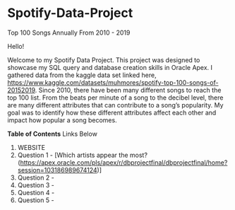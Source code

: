 # Spotify-Data-Project
Top 100 Songs Annually From 2010 - 2019


Hello!

Welcome to my Spotify Data Project. This project was designed to showcase my SQL query and database creation skills in Oracle Apex. I gathered data from the kaggle data set linked here, https://www.kaggle.com/datasets/muhmores/spotify-top-100-songs-of-20152019. Since 2010, there have been many different songs to reach the top 100 list. From the beats per minute of a song to the decibel level, there are many different attributes that can contribute to a song’s popularity. My goal was to identify how these different attributes affect each other and impact how popular a song becomes. 

**Table of Contents**
Links Below
1. WEBSITE
2. Question 1 - [Which artists appear the most? (https://apex.oracle.com/pls/apex/r/dbprojectfinal/dbprojectfinal/home?session=103186989674124)]
3. Question 2 - 
4. Question 3 - 
5. Question 4 - 
6. Question 5 - 
